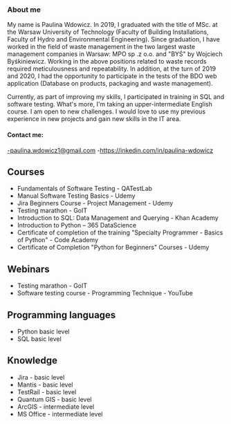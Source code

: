 ### About me

My name is Paulina Wdowicz. In 2019, I graduated with the title of MSc. at the Warsaw University of Technology (Faculty of Building Installations, Faculty of Hydro and Environmental Engineering). Since graduation, I have worked in the field of waste management in the two largest waste management companies in Warsaw: MPO sp .z o.o. and "BYŚ" by Wojciech Byśkiniewicz. Working in the above positions related to waste records required meticulousness and repeatability. In addition, at the turn of 2019 and 2020, I had the opportunity to participate in the tests of the BDO web application (Database on products, packaging and waste management).

Currently, as part of improving my skills, I participated in training in SQL and software testing. What's more, I'm taking an upper-intermediate English course. I am open to new challenges. I would love to use my previous experience in new projects and gain new skills in the IT area.

#### Contact me:
-paulina.wdowicz1@gmail.com
-https://inkedin.com/in/paulina-wdowicz

## Courses
- Fundamentals of Software Testing - QATestLab
- Manual Software Testing Basics - Udemy
- Jira Beginners Course - Project Management - Udemy
- Testing marathon - GoIT
- Introduction to SQL: Data Management and Querying - Khan Academy
- Introduction to Python – 365 DataScience
- Certificate of completion of the training "Specialty Programmer - Basics of Python" - Code Academy
- Certificate of Completion "Python for Beginners" Courses - Udemy

## Webinars
- Testing marathon - GoIT
- Software testing course - Programming Technique - YouTube

## Programming languages
- Python basic level
- SQL basic level

## Knowledge
- Jira - basic level
- Mantis - basic level
- TestRail - basic level
- Quantum GIS - basic level
- ArcGIS - intermediate level
- MS Office - intermediate level
